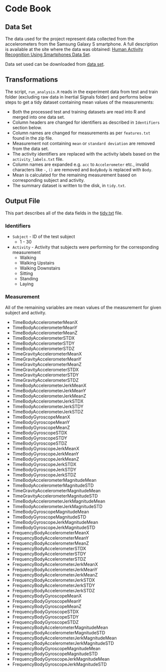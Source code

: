 # Code Book

## Data Set

The data used for the project represent data collected from the accelerometers from the Samsung Galaxy S smartphone. A full description is available at the site where the data was obtained: [Human Activity Recognition Using Smartphones Data Set](http://archive.ics.uci.edu/ml/datasets/Human+Activity+Recognition+Using+Smartphones).

Data set used can be downloaded from [data set](https://d396qusza40orc.cloudfront.net/getdata%2Fprojectfiles%2FUCI%20HAR%20Dataset.zip).

## Transformations

The script, `run_analysis.R` reads in the experiment data from test and train folder (excluding raw data in Inertial Signals folder) and performs below steps to get a tidy dataset containing mean values of the measurements:

- Both the processed test and training datasets are read into R and merged into one data set.
- Column headers are changed for identifiers as described in `Identifiers` section below.
- Column names are changed for measurements as per `features.txt` found in the zip file.
- Measurement not containing `mean` or `standard deviation` are removed from the data set.
- The activity identifiers are replaced with the activity labels based on the `activity_labels.txt` file.
- Column names are expanded e.g. `acc` to `Accelerometer` etc., invalid characters like `-`, `()` are removed and `BodyBody` is replaced with `Body`.
- Mean is calculated for the remaining measurement based on corresponding subject and activity.
- The summary dataset is written to the disk, in `tidy.txt`.

## Output File

This part describes all of the data fields in the [tidy.txt](tidy.txt) file.

### Identifiers

- `Subject` - ID of the test subject
  - 1 - 30
- `Activity` - Activity that subjects were performing for the corresponding measurement
  - Walking
  - Walking Upstairs
  - Walking Downstairs
  - Sitting
  - Standing
  - Laying


### Measurement

All of the remaining variables are mean values of the measurement for given subject and activity.


- TimeBodyAccelerometerMeanX
- TimeBodyAccelerometerMeanY
- TimeBodyAccelerometerMeanZ
- TimeBodyAccelerometerSTDX
- TimeBodyAccelerometerSTDY
- TimeBodyAccelerometerSTDZ
- TimeGravityAccelerometerMeanX
- TimeGravityAccelerometerMeanY
- TimeGravityAccelerometerMeanZ
- TimeGravityAccelerometerSTDX
- TimeGravityAccelerometerSTDY
- TimeGravityAccelerometerSTDZ
- TimeBodyAccelerometerJerkMeanX
- TimeBodyAccelerometerJerkMeanY
- TimeBodyAccelerometerJerkMeanZ
- TimeBodyAccelerometerJerkSTDX
- TimeBodyAccelerometerJerkSTDY
- TimeBodyAccelerometerJerkSTDZ
- TimeBodyGyroscopeMeanX
- TimeBodyGyroscopeMeanY
- TimeBodyGyroscopeMeanZ
- TimeBodyGyroscopeSTDX
- TimeBodyGyroscopeSTDY
- TimeBodyGyroscopeSTDZ
- TimeBodyGyroscopeJerkMeanX
- TimeBodyGyroscopeJerkMeanY
- TimeBodyGyroscopeJerkMeanZ
- TimeBodyGyroscopeJerkSTDX
- TimeBodyGyroscopeJerkSTDY
- TimeBodyGyroscopeJerkSTDZ
- TimeBodyAccelerometerMagnitudeMean
- TimeBodyAccelerometerMagnitudeSTD
- TimeGravityAccelerometerMagnitudeMean
- TimeGravityAccelerometerMagnitudeSTD
- TimeBodyAccelerometerJerkMagnitudeMean
- TimeBodyAccelerometerJerkMagnitudeSTD
- TimeBodyGyroscopeMagnitudeMean
- TimeBodyGyroscopeMagnitudeSTD
- TimeBodyGyroscopeJerkMagnitudeMean
- TimeBodyGyroscopeJerkMagnitudeSTD
- FrequencyBodyAccelerometerMeanX
- FrequencyBodyAccelerometerMeanY
- FrequencyBodyAccelerometerMeanZ
- FrequencyBodyAccelerometerSTDX
- FrequencyBodyAccelerometerSTDY
- FrequencyBodyAccelerometerSTDZ
- FrequencyBodyAccelerometerJerkMeanX
- FrequencyBodyAccelerometerJerkMeanY
- FrequencyBodyAccelerometerJerkMeanZ
- FrequencyBodyAccelerometerJerkSTDX
- FrequencyBodyAccelerometerJerkSTDY
- FrequencyBodyAccelerometerJerkSTDZ
- FrequencyBodyGyroscopeMeanX
- FrequencyBodyGyroscopeMeanY
- FrequencyBodyGyroscopeMeanZ
- FrequencyBodyGyroscopeSTDX
- FrequencyBodyGyroscopeSTDY
- FrequencyBodyGyroscopeSTDZ
- FrequencyBodyAccelerometerMagnitudeMean
- FrequencyBodyAccelerometerMagnitudeSTD
- FrequencyBodyAccelerometerJerkMagnitudeMean
- FrequencyBodyAccelerometerJerkMagnitudeSTD
- FrequencyBodyGyroscopeMagnitudeMean
- FrequencyBodyGyroscopeMagnitudeSTD
- FrequencyBodyGyroscopeJerkMagnitudeMean
- FrequencyBodyGyroscopeJerkMagnitudeSTD
